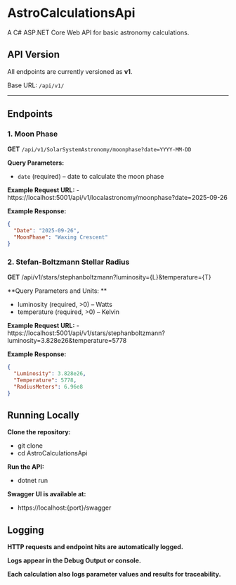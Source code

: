 ﻿# AstroCalculationsApi

A C# ASP.NET Core Web API for basic astronomy calculations.

## API Version

All endpoints are currently versioned as **v1**.

Base URL: `/api/v1/`

---

## Endpoints

### 1. Moon Phase

**GET** `/api/v1/SolarSystemAstronomy/moonphase?date=YYYY-MM-DD`

**Query Parameters:**
- `date` (required) – date to calculate the moon phase

**Example Request URL:** - https://localhost:5001/api/v1/localastronomy/moonphase?date=2025-09-26

**Example Response:**

```json
{
  "Date": "2025-09-26",
  "MoonPhase": "Waxing Crescent"
}
```

### 2. Stefan-Boltzmann Stellar Radius

**GET** /api/v1/stars/stephanboltzmann?luminosity={L}&temperature={T}

**Query Parameters and Units: **
- luminosity (required, >0) – Watts
- temperature (required, >0) – Kelvin

**Example Request URL:** - https://localhost:5001/api/v1/stars/stephanboltzmann?luminosity=3.828e26&temperature=5778

**Example Response:**

```json
{
  "Luminosity": 3.828e26,
  "Temperature": 5778,
  "RadiusMeters": 6.96e8
}
```

## Running Locally

**Clone the repository:**
- git clone <repo-url>
- cd AstroCalculationsApi

**Run the API:**
- dotnet run

**Swagger UI is available at:**
- https://localhost:{port}/swagger


## Logging

**HTTP requests and endpoint hits are automatically logged.**

**Logs appear in the Debug Output or console.**

**Each calculation also logs parameter values and results for traceability.**